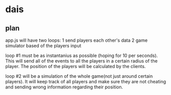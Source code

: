 # dais

## plan

app.js will have two loops:
 1 send players each other's data
 2 game simulator based of the players input

loop #1 must be as instantanius as possible (hoping for 10 per seconds). This will send all of the events to all the players in a certain radius of the player. The position of the players will be calculated by the clients.

loop #2 will be a simulation of the whole game(not just around certain players). It will keep track of all players and make sure they are not cheating and sending wrong information regarding their position.